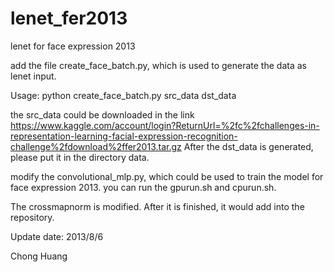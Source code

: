 lenet_fer2013
=============

lenet for face expression 2013

add the file create_face_batch.py, which is used to generate the data as lenet input.

Usage: python create_face_batch.py src_data dst_data

the src_data could be downloaded in the link https://www.kaggle.com/account/login?ReturnUrl=%2fc%2fchallenges-in-representation-learning-facial-expression-recognition-challenge%2fdownload%2ffer2013.tar.gz
After the dst_data is generated, please put it in the directory data.

modify the convolutional_mlp.py, which could be used to train the model for face expression 2013. you can run the gpurun.sh and cpurun.sh. 

The crossmapnorm is modified. After it is finished, it would add into the repository.

Update date: 2013/8/6

Chong Huang

